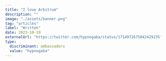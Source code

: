 ```yaml
---
title: "I love Arbitrum"
description: ""
image: "./assets/banner.png"
tag: "articles"
label: "Written"
date: 2023-10-19
externalUrl: "https://twitter.com/hypnogaba/status/1714972675842429235?s=61&t=5gYg0-xUVlHRCfbf0F74eg"
type:
  discriminant: ambassadors
  value: "hypnogaba"
---
```

